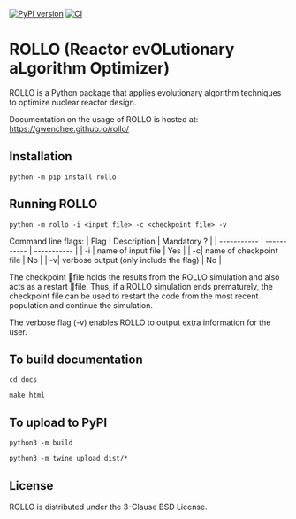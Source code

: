 [![PyPI version](https://badge.fury.io/py/rollo.svg)](https://badge.fury.io/py/rollo)
[![CI](https://github.com/arfc/rollo/actions/workflows/python-package-conda.yml/badge.svg)](https://github.com/arfc/rollo/actions/workflows/python-package-conda.yml)

# ROLLO (Reactor evOLutionary aLgorithm Optimizer)

ROLLO is a Python package that applies evolutionary algorithm techniques to optimize nuclear reactor design.

Documentation on the usage of ROLLO is hosted at: https://gwenchee.github.io/rollo/

## Installation 
`python -m pip install rollo`

## Running ROLLO 
`python -m rollo -i <input file> -c <checkpoint file> -v `

Command line flags: 
| Flag | Description | Mandatory ? |
| ----------- | ----------- | ----------- |
| -i | name of input file | Yes |
| -c| name of checkpoint file | No |
| -v| verbose output (only include the flag) | No |

The checkpoint file holds the results from the ROLLO simulation and also acts 
as a restart file. Thus, if a ROLLO simulation ends prematurely, the checkpoint 
file can be used to restart the code from the most recent population and 
continue the simulation.

The verbose flag (-v) enables ROLLO to output extra information for the user. 

## To build documentation 
`cd docs` 

`make html`

## To upload to PyPI
`python3 -m build`

`python3 -m twine upload dist/*`

## License 
ROLLO is distributed under the 3-Clause BSD License.
